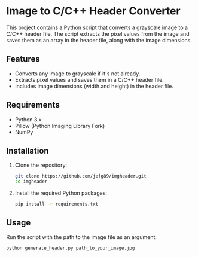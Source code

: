 # Image to C/C++ Header Converter

This project contains a Python script that converts a grayscale image to a C/C++ header file. The script extracts the pixel values from the image and saves them as an array in the header file, along with the image dimensions.

## Features

- Converts any image to grayscale if it's not already.
- Extracts pixel values and saves them in a C/C++ header file.
- Includes image dimensions (width and height) in the header file.

## Requirements

- Python 3.x
- Pillow (Python Imaging Library Fork)
- NumPy

## Installation

1. Clone the repository:
    ```sh
    git clone https://github.com/jefg89/imgheader.git
    cd imgheader
    ```

2. Install the required Python packages:
    ```sh
    pip install -r requirements.txt
    ```

## Usage

Run the script with the path to the image file as an argument:

```sh
python generate_header.py path_to_your_image.jpg
